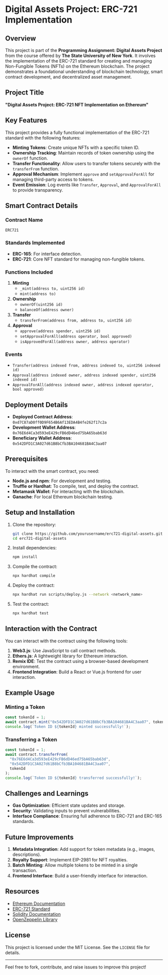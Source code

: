 # Digital Assets Project: ERC-721 Implementation

## Overview
This project is part of the **Programming Assignment: Digital Assets Project** from the course offered by **The State University of New York**. It involves the implementation of the ERC-721 standard for creating and managing Non-Fungible Tokens (NFTs) on the Ethereum blockchain. The project demonstrates a foundational understanding of blockchain technology, smart contract development, and decentralized asset management.

## Project Title
**"Digital Assets Project: ERC-721 NFT Implementation on Ethereum"**

## Key Features
This project provides a fully functional implementation of the ERC-721 standard with the following features:

- **Minting Tokens**: Create unique NFTs with a specific token ID.
- **Ownership Tracking**: Maintain records of token ownership using the `ownerOf` function.
- **Transfer Functionality**: Allow users to transfer tokens securely with the `transferFrom` function.
- **Approval Mechanism**: Implement `approve` and `setApprovalForAll` for managing third-party access to tokens.
- **Event Emission**: Log events like `Transfer`, `Approval`, and `ApprovalForAll` to provide transparency.

## Smart Contract Details

### Contract Name
`ERC721`

### Standards Implemented
- **ERC-165**: For interface detection.
- **ERC-721**: Core NFT standard for managing non-fungible tokens.

### Functions Included
1. **Minting**
   - `_mint(address to, uint256 id)`
   - `mint(address to)`
2. **Ownership**
   - `ownerOf(uint256 id)`
   - `balanceOf(address owner)`
3. **Transfer**
   - `transferFrom(address from, address to, uint256 id)`
4. **Approval**
   - `approve(address spender, uint256 id)`
   - `setApprovalForAll(address operator, bool approved)`
   - `isApprovedForAll(address owner, address operator)`

### Events
- `Transfer(address indexed from, address indexed to, uint256 indexed id)`
- `Approval(address indexed owner, address indexed spender, uint256 indexed id)`
- `ApprovalForAll(address indexed owner, address indexed operator, bool approved)`

## Deployment Details

- **Deployed Contract Address**: `0xd7C87aD0ff0D9F654B6Af13EDA4B4fe262f17c2a`
- **Development Wallet Address**: `0x76E6d4Ca3d593eE429cFB6dD46ed75bA65bab63d`
- **Beneficiary Wallet Address**: `0x542DFD1C3A027d61B8bCfb3BA104681BA4C3aa07`

## Prerequisites
To interact with the smart contract, you need:

- **Node.js and npm**: For development and testing.
- **Truffle or Hardhat**: To compile, test, and deploy the contract.
- **Metamask Wallet**: For interacting with the blockchain.
- **Ganache**: For local Ethereum blockchain testing.

## Setup and Installation

1. Clone the repository:
   ```bash
   git clone https://github.com/yourusername/erc721-digital-assets.git
   cd erc721-digital-assets
   ```

2. Install dependencies:
   ```bash
   npm install
   ```

3. Compile the contract:
   ```bash
   npx hardhat compile
   ```

4. Deploy the contract:
   ```bash
   npx hardhat run scripts/deploy.js --network <network_name>
   ```

5. Test the contract:
   ```bash
   npx hardhat test
   ```

## Interaction with the Contract

You can interact with the contract using the following tools:

1. **Web3.js**: Use JavaScript to call contract methods.
2. **Ethers.js**: A lightweight library for Ethereum interaction.
3. **Remix IDE**: Test the contract using a browser-based development environment.
4. **Frontend Integration**: Build a React or Vue.js frontend for user interaction.

## Example Usage

### Minting a Token
```javascript
const tokenId = 1;
await contract.mint("0x542DFD1C3A027d61B8bCfb3BA104681BA4C3aa07", tokenId);
console.log(`Token ID ${tokenId} minted successfully!`);
```

### Transferring a Token
```javascript
const tokenId = 1;
await contract.transferFrom(
  "0x76E6d4Ca3d593eE429cFB6dD46ed75bA65bab63d",
  "0x542DFD1C3A027d61B8bCfb3BA104681BA4C3aa07",
  tokenId
);
console.log(`Token ID ${tokenId} transferred successfully!`);
```

## Challenges and Learnings
- **Gas Optimization**: Efficient state updates and storage.
- **Security**: Validating inputs to prevent vulnerabilities.
- **Interface Compliance**: Ensuring full adherence to ERC-721 and ERC-165 standards.

## Future Improvements
1. **Metadata Integration**: Add support for token metadata (e.g., images, descriptions).
2. **Royalty Support**: Implement EIP-2981 for NFT royalties.
3. **Batch Minting**: Allow multiple tokens to be minted in a single transaction.
4. **Frontend Interface**: Build a user-friendly interface for interaction.

## Resources
- [Ethereum Documentation](https://ethereum.org/en/developers/)
- [ERC-721 Standard](https://eips.ethereum.org/EIPS/eip-721)
- [Solidity Documentation](https://docs.soliditylang.org/)
- [OpenZeppelin Library](https://openzeppelin.com/contracts/)

## License
This project is licensed under the MIT License. See the `LICENSE` file for details.

---

Feel free to fork, contribute, and raise issues to improve this project!


